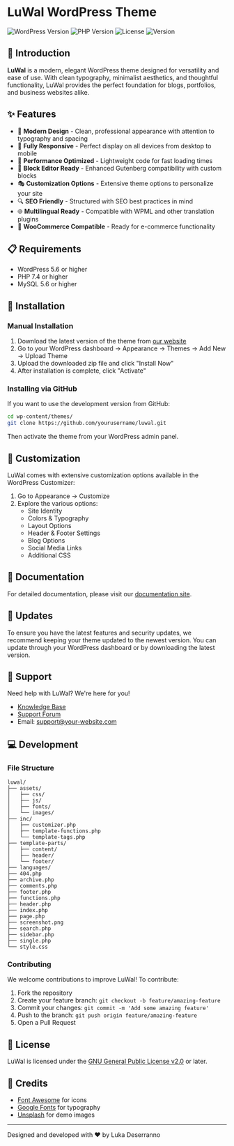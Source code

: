 # LuWal WordPress Theme

![WordPress Version](https://img.shields.io/badge/WordPress-5.6%2B-blue.svg)
![PHP Version](https://img.shields.io/badge/PHP-7.4%2B-purple.svg)
![License](https://img.shields.io/badge/License-GPL%20v2-green.svg)
![Version](https://img.shields.io/badge/Version-1.0.0-orange.svg)

## 🌟 Introduction

**LuWal** is a modern, elegant WordPress theme designed for versatility and ease of use. With clean typography, minimalist aesthetics, and thoughtful functionality, LuWal provides the perfect foundation for blogs, portfolios, and business websites alike.

## ✨ Features

- 🎨 **Modern Design** - Clean, professional appearance with attention to typography and spacing
- 📱 **Fully Responsive** - Perfect display on all devices from desktop to mobile
- 🚀 **Performance Optimized** - Lightweight code for fast loading times
- 🧩 **Block Editor Ready** - Enhanced Gutenberg compatibility with custom blocks
- 🎭 **Customization Options** - Extensive theme options to personalize your site
- 🔍 **SEO Friendly** - Structured with SEO best practices in mind
- 🌐 **Multilingual Ready** - Compatible with WPML and other translation plugins
- 🛒 **WooCommerce Compatible** - Ready for e-commerce functionality

## 📋 Requirements

- WordPress 5.6 or higher
- PHP 7.4 or higher
- MySQL 5.6 or higher

## 🚀 Installation

### Manual Installation

1. Download the latest version of the theme from [our website](https://your-website.com/luwal-theme)
2. Go to your WordPress dashboard → Appearance → Themes → Add New → Upload Theme
3. Upload the downloaded zip file and click "Install Now"
4. After installation is complete, click "Activate"

### Installing via GitHub

If you want to use the development version from GitHub:

```bash
cd wp-content/themes/
git clone https://github.com/yourusername/luwal.git
```

Then activate the theme from your WordPress admin panel.

## 🎨 Customization

LuWal comes with extensive customization options available in the WordPress Customizer:

1. Go to Appearance → Customize
2. Explore the various options:
   - Site Identity
   - Colors & Typography
   - Layout Options
   - Header & Footer Settings
   - Blog Options
   - Social Media Links
   - Additional CSS

## 📖 Documentation

For detailed documentation, please visit our [documentation site](https://your-website.com/luwal-docs).

## 🔄 Updates

To ensure you have the latest features and security updates, we recommend keeping your theme updated to the newest version. You can update through your WordPress dashboard or by downloading the latest version.

## 🤝 Support

Need help with LuWal? We're here for you!

- [Knowledge Base](https://your-website.com/luwal-kb)
- [Support Forum](https://your-website.com/luwal-support)
- Email: support@your-website.com

## 💻 Development

### File Structure

```
luwal/
├── assets/
│   ├── css/
│   ├── js/
│   ├── fonts/
│   └── images/
├── inc/
│   ├── customizer.php
│   ├── template-functions.php
│   └── template-tags.php
├── template-parts/
│   ├── content/
│   ├── header/
│   └── footer/
├── languages/
├── 404.php
├── archive.php
├── comments.php
├── footer.php
├── functions.php
├── header.php
├── index.php
├── page.php
├── screenshot.png
├── search.php
├── sidebar.php
├── single.php
└── style.css
```

### Contributing

We welcome contributions to improve LuWal! To contribute:

1. Fork the repository
2. Create your feature branch: `git checkout -b feature/amazing-feature`
3. Commit your changes: `git commit -m 'Add some amazing feature'`
4. Push to the branch: `git push origin feature/amazing-feature`
5. Open a Pull Request

## 📃 License

LuWal is licensed under the [GNU General Public License v2.0](http://www.gnu.org/licenses/gpl-2.0.html) or later.

## 👏 Credits

- [Font Awesome](https://fontawesome.com/) for icons
- [Google Fonts](https://fonts.google.com/) for typography
- [Unsplash](https://unsplash.com/) for demo images

---

Designed and developed with ❤️ by Luka Deserranno

